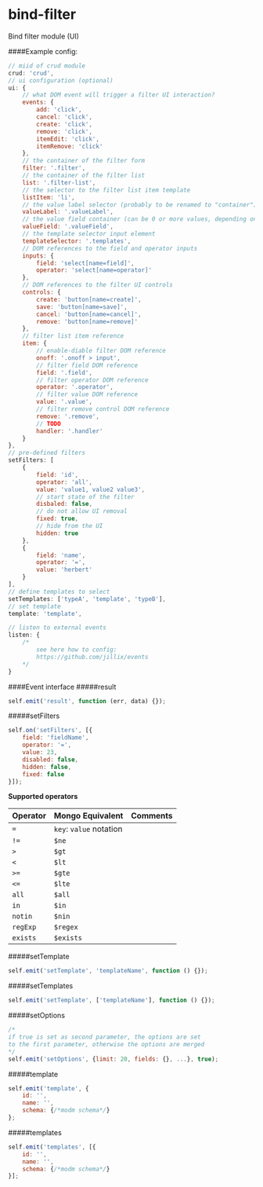bind-filter
===========

Bind filter module (UI)

####Example config:
```js
// miid of crud module
crud: 'crud',
// ui configuration (optional)
ui: {
    // what DOM event will trigger a filter UI interaction?
    events: {
        add: 'click',
        cancel: 'click',
        create: 'click',
        remove: 'click',
        itemEdit: 'click',
        itemRemove: 'click'
    },
    // the container of the filter form
    filter: '.filter',
    // the container of the filter list
    list: '.filter-list',
    // the selector to the filter list item template
    listItem: 'li',
    // the value label selector (probably to be renamed to "container")
    valueLabel: '.valueLabel',
    // the value field container (can be 0 or more values, depending on the operator)
    valueField: '.valueField',
    // the template selector input element
    templateSelector: '.templates',
    // DOM references to the field and operator inputs
    inputs: {
        field: 'select[name=field]',
        operator: 'select[name=operator]'
    },
    // DOM references to the filter UI controls
    controls: {
        create: 'button[name=create]',
        save: 'button[name=save]',
        cancel: 'button[name=cancel]',
        remove: 'button[name=remove]'
    },
    // filter list item reference
    item: {
        // enable-diable filter DOM reference
        onoff: '.onoff > input',
        // filter field DOM reference
        field: '.field',
        // filter operator DOM reference
        operator: '.operator',
        // filter value DOM reference
        value: '.value',
        // filter remove control DOM reference
        remove: '.remove',
        // TODO
        handler: '.handler'
    }
},
// pre-defined filters
setFilters: [
    {
        field: 'id',
        operator: 'all',
        value: 'value1, value2 value3',
        // start state of the filter
        disbaled: false,
        // do not allow UI removal
        fixed: true,
        // hide from the UI
        hidden: true
    },
    {
        field: 'name',
        operator: '=',
        value: 'herbert'
    }
],
// define templates to select
setTemplates: ['typeA', 'template', 'typeB'],
// set template
template: 'template',

// listen to external events
listen: {
    /*
        see here how to config:
        https://github.com/jillix/events
    */
}
```

####Event interface
#####result
```js
self.emit('result', function (err, data) {});
```

#####setFilters
```js
self.on('setFilters', [{
    field: 'fieldName',
    operator: '=',
    value: 23,
    disabled: false,
    hidden: false,
    fixed: false
}]);
```
**Supported operators**

| Operator | Mongo Equivalent         | Comments |
| -------- |:------------------------ | -------- |
| `=`      | `key`: `value` notation  | |
| `!=`     | `$ne`                    | |
| `>`      | `$gt`                    | |
| `<`      | `$lt`                    | |
| `>=`     | `$gte`                   | |
| `<=`     | `$lte`                   | |
| `all`    | `$all`                   | |
| `in`     | `$in`                    | |
| `notin`  | `$nin`                   | |
| `regExp` | `$regex`                 | |
| `exists` | `$exists`                | |

#####setTemplate
```js
self.emit('setTemplate', 'templateName', function () {});
```

#####setTemplates
```js
self.emit('setTemplate', ['templateName'], function () {});
```

#####setOptions
```js
/*
if true is set as second parameter, the options are set
to the first parameter, otherwise the options are merged
*/
self.emit('setOptions', {limit: 20, fields: {}, ...}, true);
```

#####template
```js
self.emit('template', {
    id: '',
    name: '',
    schema: {/*modm schema*/}
};
```

#####templates
```js
self.emit('templates', [{
    id: '',
    name: '',
    schema: {/*modm schema*/}
}];
```
